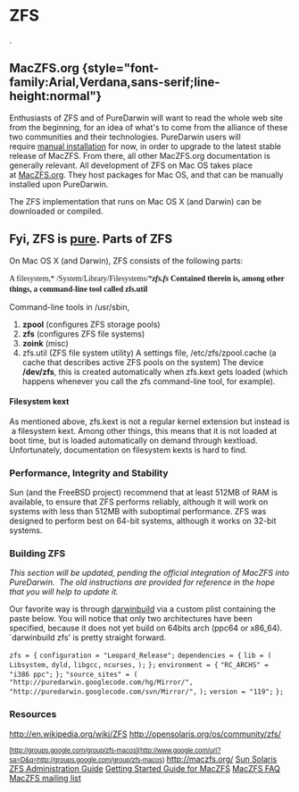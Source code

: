 ZFS
===
.
 
MacZFS.org {style="font-family:Arial,Verdana,sans-serif;line-height:normal"}
----------
Enthusiasts of ZFS and of PureDarwin will want to read the whole web site from the beginning, for an idea of what's to come from the alliance of these two communities and their technologies. PureDarwin users will require [manual installation](http://code.google.com/p/maczfs/wiki/FAQ#How_do_I_install_MacZFS_manually?) for now, in order to upgrade to the latest stable release of MacZFS. From there, all other MacZFS.org documentation is generally relevant.
<span style="border-collapse:separate;font-family:-webkit-sans-serif;line-height:19px">
 </span>All development of ZFS on Mac OS takes place at [MacZFS.org](http://maczfs.org/). They host packages for Mac OS, and that can be manually installed upon PureDarwin.


The ZFS implementation that runs on Mac OS X (and Darwin) can be downloaded or compiled.

Fyi, ZFS is [pure](../developers/macports/purity.html).
Parts of ZFS
------------
On Mac OS X (and Darwin), ZFS consists of the following parts:

<span style="border-collapse:separate;font-family:-webkit-sans-serif;line-height:19px">A filesystem,* /System/Library/Filesystems/*<span style="font-weight:bold">*zfs.fs*
 Contained therein is, among other things, a command-line tool called zfs.util</span></span>

Command-line tools in /usr/sbin, 
1.  **zpool** (configures ZFS storage pools)
2.  **zfs** (configures ZFS file systems)
3.  **zoink** (misc)
4.  zfs.util (ZFS file system utility)
A settings file, /etc/zfs/zpool.cache (a cache that describes active ZFS pools on the system)
The device **/dev/zfs**, this is created automatically when zfs.kext gets loaded (which happens whenever you call the zfs command-line tool, for example).
#### Filesystem kext
As mentioned above, zfs.kext is not a regular kernel extension but instead is a filesystem kext. Among other things, this means that it is not loaded at boot time, but is loaded automatically on demand through kextload. Unfortunately, documentation on filesystem kexts is hard to find.

### Performance, Integrity and Stability
Sun (and the FreeBSD project) recommend that at least 512MB of RAM is available, to ensure that ZFS performs reliably, although it will work on systems with less than 512MB with suboptimal performance. ZFS was designed to perform best on 64-bit systems, although it works on 32-bit systems.
### Building ZFS
*This section will be updated, pending the official integration of MacZFS into PureDarwin.  The old instructions are provided for reference in the hope that you will help to update it.*

Our favorite way is through [darwinbuild](../developers/darwinbuild.html) via a custom plist containing the paste below. You will notice that only two architectures have been specified, because it does not yet build on 64bits arch (ppc64 or x86_64). `darwinbuild zfs' is pretty straight forward.

 `zfs = {`
 `configuration = "Leopard_Release";`
 `dependencies = {`
 `lib = (`
 `Libsystem,`
 `dyld,`
 `libgcc,`
 `ncurses,`
 `);`
 `};`
 `environment = {`
 `"RC_ARCHS" = "i386 ppc";`
 `};`
 `"source_sites" = (`
 `"http://puredarwin.googlecode.com/hg/Mirror/",`
 `"http://puredarwin.googlecode.com/svn/Mirror/",`
 `);`
 `version = "119";`
 `};`
### Resources
<http://en.wikipedia.org/wiki/ZFS>
<http://opensolaris.org/os/community/zfs/>

<span style="font-family:arial,sans-serif;font-size:12px">[http://groups.google.com/group/zfs-macos](http://www.google.com/url?sa=D&q=http://groups.google.com/group/zfs-macos)</span>
<http://maczfs.org/>
[Sun Solaris ZFS Administration Guide](http://docs.sun.com/app/docs/doc/819-5461?l=en)
[Getting Started Guide for MacZFS](http://code.google.com/p/maczfs/wiki/GettingStarted)
[MacZFS FAQ](http://code.google.com/p/maczfs/wiki/FAQ)
[MacZFS mailing list](https://groups.google.com/forum/?fromgroups#!forum/zfs-macos)



